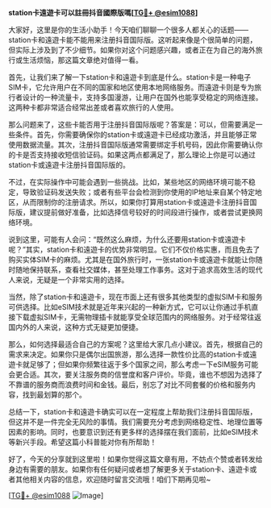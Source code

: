 **station卡遠遊卡可以註冊抖音國際版嗎[[TG💪+ @esim1088](https://t.me/s/esim1088)]**

大家好，这里是你的生活小助手！今天咱们聊聊一个很多人都关心的话题——station卡和遠遊卡能不能用来注册抖音国际版。这听起来像是个很简单的问题，但实际上涉及到了不少细节。如果你对这个问题感兴趣，或者正在为自己的海外旅行或生活烦恼，那这篇文章绝对值得一看。

首先，让我们来了解一下station卡和遠遊卡到底是什么。station卡是一种电子SIM卡，它允许用户在不同的国家和地区使用本地网络服务。而遠遊卡则是专为旅行者设计的一种流量卡，支持多国漫游，让用户在国外也能享受稳定的网络连接。这两种卡都非常适合经常出差或者喜欢旅行的人使用。

那么问题来了，这些卡能否用于注册抖音国际版呢？答案是：可以，但需要满足一些条件。首先，你需要确保你的station卡或遠遊卡已经成功激活，并且能够正常使用数据流量。其次，注册抖音国际版通常需要绑定手机号码，因此你需要确认你的卡是否支持接收短信验证码。如果这两点都满足了，那么理论上你是可以通过station卡或遠遊卡注册抖音国际版的。

不过，在实际操作中可能会遇到一些挑战。比如，某些地区的网络环境可能不稳定，导致验证码发送失败；或者有些平台会检测到你使用的IP地址来自某个特定地区，从而限制你的注册请求。所以，如果你打算用station卡或遠遊卡注册抖音国际版，建议提前做好准备，比如选择信号较好的时间段进行操作，或者尝试更换网络环境。

说到这里，可能有人会问：“既然这么麻烦，为什么还要用station卡或遠遊卡呢？”其实，station卡和遠遊卡的优势非常明显。它们不仅价格实惠，而且免去了购买实体SIM卡的麻烦。尤其是在国外旅行时，一张station卡或遠遊卡就能让你随时随地保持联系，查看社交媒体，甚至处理工作事务。这对于追求高效生活的现代人来说，无疑是一个非常实用的选择。

当然，除了station卡和遠遊卡，现在市面上还有很多其他类型的虚拟SIM卡和服务可供选择。比如eSIM技术就是近年来兴起的一种新方式，它可以让你通过手机直接下载虚拟SIM卡，无需物理插卡就能享受全球范围内的网络服务。对于经常往返国内外的人来说，这种方式无疑更加便捷。

那么，如何选择最适合自己的方案呢？这里给大家几点小建议。首先，根据自己的需求来决定。如果你只是偶尔出国旅游，那么选择一款性价比高的station卡或遠遊卡就足够了；但如果你频繁往返于多个国家之间，那么考虑一下eSIM服务可能会更合适。其次，要关注服务商的信誉度和客户评价。毕竟，谁也不想因为选择了不靠谱的服务商而浪费时间和金钱。最后，别忘了对比不同套餐的价格和服务内容，找到最划算的那个。

总结一下，station卡和遠遊卡确实可以在一定程度上帮助我们注册抖音国际版，但这并不是一件完全无风险的事情。我们需要充分考虑到网络稳定性、地理位置等因素的影响。同时，也要意识到还有更多样的选择摆在我们面前，比如eSIM技术等新兴手段。希望这篇小科普能对你有所帮助！

好了，今天的分享就到这里啦！如果你觉得这篇文章有用，不妨点个赞或者转发给身边有需要的朋友。如果你有任何疑问或者想了解更多关于station卡、遠遊卡或者其他相关内容的信息，欢迎随时留言交流哦！咱们下期再见啦~

[[TG💪+ @esim1088](https://t.me/s/esim1088) ![Image](https://i.postimg.cc/4NQfJmqS/Snipaste-2025-05-13-00-14-12.png)]